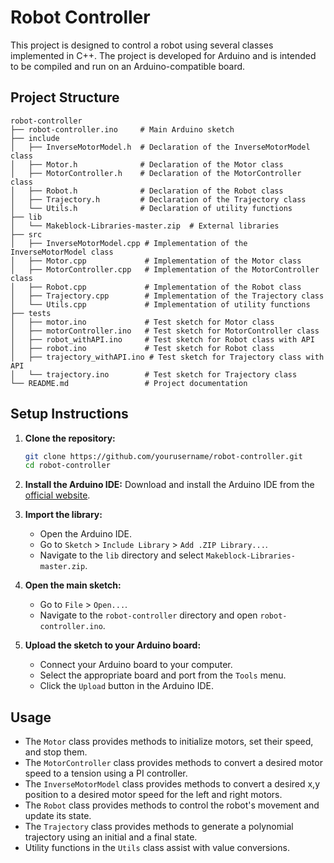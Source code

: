 # Robot Controller

This project is designed to control a robot using several classes implemented in C++. The project is developed for Arduino and is intended to be compiled and run on an Arduino-compatible board.

## Project Structure

```
robot-controller
├── robot-controller.ino     # Main Arduino sketch
├── include
│   ├── InverseMotorModel.h  # Declaration of the InverseMotorModel class
│   ├── Motor.h              # Declaration of the Motor class
│   ├── MotorController.h    # Declaration of the MotorController class
│   ├── Robot.h              # Declaration of the Robot class
│   ├── Trajectory.h         # Declaration of the Trajectory class
│   └── Utils.h              # Declaration of utility functions
├── lib
│   └── Makeblock-Libraries-master.zip  # External libraries
├── src
│   ├── InverseMotorModel.cpp # Implementation of the InverseMotorModel class
│   ├── Motor.cpp             # Implementation of the Motor class
│   ├── MotorController.cpp   # Implementation of the MotorController class
│   ├── Robot.cpp             # Implementation of the Robot class
│   ├── Trajectory.cpp        # Implementation of the Trajectory class
│   └── Utils.cpp             # Implementation of utility functions
├── tests
│   ├── motor.ino             # Test sketch for Motor class
│   ├── motorController.ino   # Test sketch for MotorController class
│   ├── robot_withAPI.ino     # Test sketch for Robot class with API
│   ├── robot.ino             # Test sketch for Robot class
│   ├── trajectory_withAPI.ino # Test sketch for Trajectory class with API
│   └── trajectory.ino        # Test sketch for Trajectory class
└── README.md                 # Project documentation
```

## Setup Instructions

1. **Clone the repository:**
   ```sh
   git clone https://github.com/yourusername/robot-controller.git
   cd robot-controller
   ```

2. **Install the Arduino IDE:**
   Download and install the Arduino IDE from the [official website](https://www.arduino.cc/en/software).

3. **Import the library:**
   - Open the Arduino IDE.
   - Go to `Sketch` > `Include Library` > `Add .ZIP Library...`.
   - Navigate to the `lib` directory and select `Makeblock-Libraries-master.zip`.

4. **Open the main sketch:**
   - Go to `File` > `Open...`.
   - Navigate to the `robot-controller` directory and open `robot-controller.ino`.

5. **Upload the sketch to your Arduino board:**
   - Connect your Arduino board to your computer.
   - Select the appropriate board and port from the `Tools` menu.
   - Click the `Upload` button in the Arduino IDE.

## Usage

- The `Motor` class provides methods to initialize motors, set their speed, and stop them.
- The `MotorController` class provides methods to convert a desired motor speed to a tension using a PI controller.
- The `InverseMotorModel` class provides methods to convert a desired x,y position to a desired motor speed for the left and right motors.
- The `Robot` class provides methods to control the robot's movement and update its state.
- The `Trajectory` class provides methods to generate a polynomial trajectory using an initial and a final state.
- Utility functions in the `Utils` class assist with value conversions.